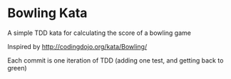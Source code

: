 # Bowling Kata
A simple TDD kata for calculating the score of a bowling game 

Inspired by http://codingdojo.org/kata/Bowling/

Each commit is one iteration of TDD (adding one test, and getting back to green)
